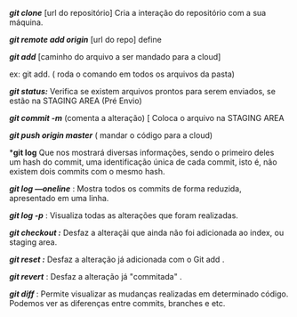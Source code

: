 ***git clone*** [url do repositório] Cria a interação do repositório com a sua máquina.

***git remote add origin*** [url do repo] define 

***git add*** [caminho do arquivo a ser mandado para a cloud]

 ex: git add. ( roda o comando em todos os arquivos da pasta)

***git status:*** Verifica se existem arquivos prontos para serem enviados, se estão na STAGING AREA (Pré Envio)

***git commit -m*** (comenta a alteração) [ Coloca o arquivo na STAGING AREA

***git push origin master*** ( mandar o código para a cloud)

***git log**  Que nos mostrará diversas informações, sendo o primeiro deles um hash do commit, uma identificação única de cada commit, isto é, não existem dois commits com o mesmo hash.

***git log —oneline*** : Mostra todos os commits de forma reduzida, apresentado em uma linha.

***git log -p*** : Visualiza todas as alterações que foram realizadas.

***git checkout :*** Desfaz a alteraçãi que ainda não foi adicionada ao index, ou staging area.

***git reset :*** Desfaz a alteração já adicionada com o Git add .

***git revert*** : Desfaz a alteração já "commitada"  .

***git diff*** : Permite visualizar as mudanças realizadas em determinado código. Podemos ver as diferenças entre commits, branches e etc.
